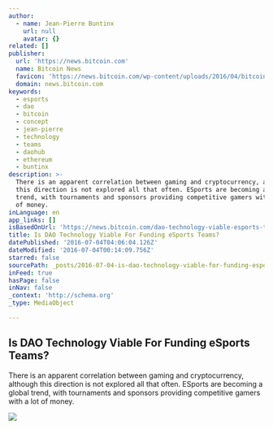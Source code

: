 ```yaml
---
author:
  - name: Jean-Pierre Buntinx
    url: null
    avatar: {}
related: []
publisher:
  url: 'https://news.bitcoin.com'
  name: Bitcoin News
  favicon: 'https://news.bitcoin.com/wp-content/uploads/2016/04/bitcoin_fav.png'
  domain: news.bitcoin.com
keywords:
  - esports
  - dao
  - bitcoin
  - concept
  - jean-pierre
  - technology
  - teams
  - daohub
  - ethereum
  - buntinx
description: >-
  There is an apparent correlation between gaming and cryptocurrency, although
  this direction is not explored all that often. ESports are becoming a global
  trend, with tournaments and sponsors providing competitive gamers with a lot
  of money.
inLanguage: en
app_links: []
isBasedOnUrl: 'https://news.bitcoin.com/dao-technology-viable-esports-teams/'
title: Is DAO Technology Viable For Funding eSports Teams?
datePublished: '2016-07-04T04:06:04.126Z'
dateModified: '2016-07-04T00:14:09.756Z'
starred: false
sourcePath: _posts/2016-07-04-is-dao-technology-viable-for-funding-esports-teams.md
inFeed: true
hasPage: false
inNav: false
_context: 'http://schema.org'
_type: MediaObject

---
```

<article style=""><h1>Is DAO Technology Viable For Funding eSports Teams?</h1><p>There is an apparent correlation between gaming and cryptocurrency, although this direction is not explored all that often. ESports are becoming a global trend, with tournaments and sponsors providing competitive gamers with a lot of money.</p><img src="https://news.bitcoin.com/wp-content/uploads/2016/07/eSports.jpg" /></article>
